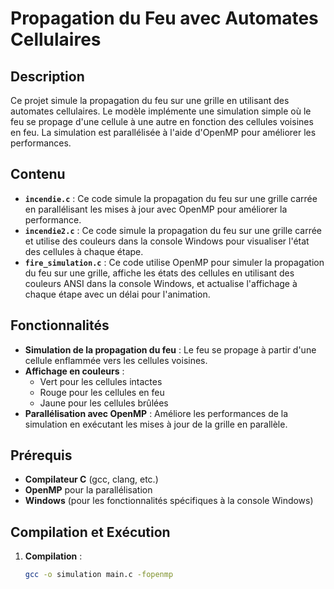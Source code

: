# Propagation du Feu avec Automates Cellulaires

## Description

Ce projet simule la propagation du feu sur une grille en utilisant des automates cellulaires. Le modèle implémente une simulation simple où le feu se propage d'une cellule à une autre en fonction des cellules voisines en feu. La simulation est parallélisée à l'aide d'OpenMP pour améliorer les performances.

## Contenu

- **`incendie.c`** :  Ce code simule la propagation du feu sur une grille carrée en parallélisant les mises à jour avec OpenMP pour améliorer la performance.
- **`incendie2.c`** : Ce code simule la propagation du feu sur une grille carrée et utilise des couleurs dans la console Windows pour visualiser l'état des cellules à chaque étape.
- **`fire_simulation.c`** : Ce code utilise OpenMP pour simuler la propagation du feu sur une grille, affiche les états des cellules en utilisant des couleurs ANSI dans la console Windows, et actualise l'affichage à chaque étape avec un délai pour l'animation.

## Fonctionnalités

- **Simulation de la propagation du feu** : Le feu se propage à partir d'une cellule enflammée vers les cellules voisines.
- **Affichage en couleurs** :
  - Vert pour les cellules intactes
  - Rouge pour les cellules en feu
  - Jaune pour les cellules brûlées
- **Parallélisation avec OpenMP** : Améliore les performances de la simulation en exécutant les mises à jour de la grille en parallèle.

## Prérequis

- **Compilateur C** (gcc, clang, etc.)
- **OpenMP** pour la parallélisation
- **Windows** (pour les fonctionnalités spécifiques à la console Windows)

## Compilation et Exécution

1. **Compilation** :

   ```sh
   gcc -o simulation main.c -fopenmp
